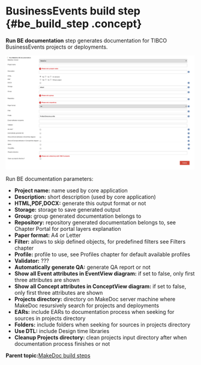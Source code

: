 # BusinessEvents build step {#be_build_step .concept}

**Run BE documentation** step generates documentation for TIBCO BusinessEvents projects or deployments.

![](images/md_steps_be_documentation.png "Run BE documentation step")

Run BE documentation parameters:

-   **Project name:** name used by core application
-   **Description:** short description \(used by core application\)
-   **HTML,PDF,DOCX:** generate this output format or not
-   **Storage:** storage to save generated output
-   **Group:** group generated documentation belongs to
-   **Repository:** repository generated documentation belongs to, see Chapter Portal for portal layers explanation
-   **Paper format:** A4 or Letter
-   **Filter:** allows to skip defined objects, for predefined filters see Filters chapter
-   **Profile:** profile to use, see Profiles chapter for default available profiles
-   **Validator:** ???
-   **Automatically generate QA:** generate QA report or not
-   **Show all Event attributes in EventView diagram:** if set to false, only first three attributes are shown
-   **Show all Concept attributes in ConceptView diagram:** if set to false, only first three attributes are shown
-   **Projects directory:** directory on MakeDoc server machine where MakeDoc resursively search for projects and deployments
-   **EARs:** include EARs to documentation process when seeking for sources in projects directory
-   **Folders:** include folders when seeking for sources in projects directory
-   **Use DTL:** include Design time libraries
-   **Cleanup Projects directory:** clean projects input directory after when documentation process finishes or not

**Parent topic:**[MakeDoc build steps](../../jenkins/md_build_steps/md_build_steps.md)

